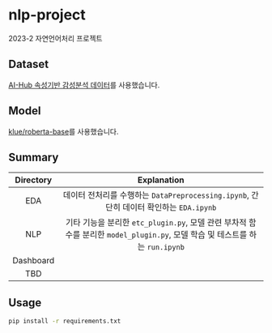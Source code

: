 # nlp-project
2023-2 자연언어처리 프로젝트

## Dataset
[AI-Hub 속성기반 감성분석 데이터](https://www.aihub.or.kr/aihubdata/data/view.do?currMenu=&topMenu=&aihubDataSe=realm&dataSetSn=71603)를 사용했습니다.

## Model
[klue/roberta-base](https://huggingface.co/klue/roberta-base)를 사용했습니다.

## Summary
|Directory|Explanation|
|:--:|:--:|
|EDA|데이터 전처리를 수행하는 `DataPreprocessing.ipynb`, 간단히 데이터 확인하는 `EDA.ipynb`|
|NLP|기타 기능을 분리한 `etc_plugin.py`, 모델 관련 부차적 함수를 분리한 `model_plugin.py`, 모델 학습 및 테스트를 하는 `run.ipynb`|
|Dashboard||
|TBD||

## Usage
```bash
pip install -r requirements.txt
```
